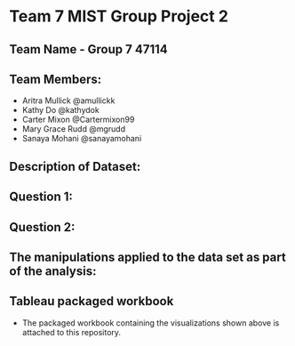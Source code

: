 # Team 7 MIST Group Project 2
## Team Name - Group 7 47114
## Team Members: 
- Aritra Mullick @amullickk
- Kathy Do @kathydok
- Carter Mixon @Cartermixon99
- Mary Grace Rudd @mgrudd 
- Sanaya Mohani @sanayamohani

## Description of Dataset:

## Question 1:

## Question 2:

## The manipulations applied to the data set as part of the analysis:

## Tableau packaged workbook
- The packaged workbook containing the visualizations shown above is attached to this repository.
